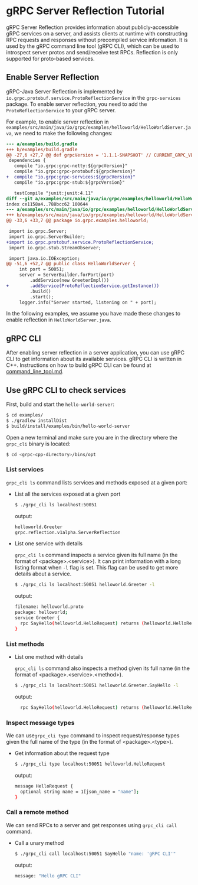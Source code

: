# gRPC Server Reflection Tutorial

gRPC Server Reflection provides information about publicly-accessible gRPC
services on a server, and assists clients at runtime with constructing RPC
requests and responses without precompiled service information. It is used by
the gRPC command line tool (gRPC CLI), which can be used to introspect server
protos and send/receive test RPCs. Reflection is only supported for
proto-based services.

## Enable Server Reflection

gRPC-Java Server Reflection is implemented by
`io.grpc.protobuf.service.ProtoReflectionService` in the `grpc-services`
package. To enable server reflection, you need to add the
`ProtoReflectionService` to your gRPC server.

For example, to enable server reflection in
`examples/src/main/java/io/grpc/examples/helloworld/HelloWorldServer.java`, we
need to make the following changes:

```diff
--- a/examples/build.gradle
+++ b/examples/build.gradle
@@ -27,6 +27,7 @@ def grpcVersion = '1.1.1-SNAPSHOT' // CURRENT_GRPC_VERSION
 dependencies {
   compile "io.grpc:grpc-netty:${grpcVersion}"
   compile "io.grpc:grpc-protobuf:${grpcVersion}"
+  compile "io.grpc:grpc-services:${grpcVersion}"
   compile "io.grpc:grpc-stub:${grpcVersion}"

   testCompile "junit:junit:4.11"
diff --git a/examples/src/main/java/io/grpc/examples/helloworld/HelloWorldServer.java b/examples/src/main/java/io/grpc/examples/helloworld/HelloWorldServer.java
index ce1158a4..788bcc62 100644
--- a/examples/src/main/java/io/grpc/examples/helloworld/HelloWorldServer.java
+++ b/examples/src/main/java/io/grpc/examples/helloworld/HelloWorldServer.java
@@ -33,6 +33,7 @@ package io.grpc.examples.helloworld;

 import io.grpc.Server;
 import io.grpc.ServerBuilder;
+import io.grpc.protobuf.service.ProtoReflectionService;
 import io.grpc.stub.StreamObserver;

 import java.io.IOException;
@@ -51,6 +52,7 @@ public class HelloWorldServer {
     int port = 50051;
     server = ServerBuilder.forPort(port)
         .addService(new GreeterImpl())
+        .addService(ProtoReflectionService.getInstance())
         .build()
         .start();
     logger.info("Server started, listening on " + port);
```

In the following examples, we assume you have made these changes to
enable reflection in `HelloWorldServer.java`.

## gRPC CLI

After enabling server reflection in a server application, you can use gRPC
CLI to get information about its available services. gRPC CLI is written
in C++. Instructions on how to build gRPC CLI can be found at
[command_line_tool.md](https://github.com/grpc/grpc/blob/master/doc/command_line_tool.md).

## Use gRPC CLI to check services

First, build and start the `hello-world-server`:

```sh
$ cd examples/
$ ./gradlew installDist
$ build/install/examples/bin/hello-world-server
```

Open a new terminal and make sure you are in the directory where the `grpc_cli`
binary is located:

```sh
$ cd <grpc-cpp-directory>/bins/opt
```

### List services

`grpc_cli ls` command lists services and methods exposed at a given port:

- List all the services exposed at a given port

  ```sh
  $ ./grpc_cli ls localhost:50051
  ```

  output:
  ```sh
  helloworld.Greeter
  grpc.reflection.v1alpha.ServerReflection
  ```

- List one service with details

  `grpc_cli ls` command inspects a service given its full name (in the format of
  \<package\>.\<service\>). It can print information with a long listing format
  when `-l` flag is set. This flag can be used to get more details about a
  service.

  ```sh
  $ ./grpc_cli ls localhost:50051 helloworld.Greeter -l
  ```

  output:
  ```sh
  filename: helloworld.proto
  package: helloworld;
  service Greeter {
    rpc SayHello(helloworld.HelloRequest) returns (helloworld.HelloReply) {}
  }

  ```

### List methods

- List one method with details

  `grpc_cli ls` command also inspects a method given its full name (in the
  format of \<package\>.\<service\>.\<method\>).

  ```sh
  $ ./grpc_cli ls localhost:50051 helloworld.Greeter.SayHello -l
  ```

  output:
  ```sh
    rpc SayHello(helloworld.HelloRequest) returns (helloworld.HelloReply) {}
  ```

### Inspect message types

We can use`grpc_cli type` command to inspect request/response types given the
full name of the type (in the format of \<package\>.\<type\>).

- Get information about the request type

  ```sh
  $ ./grpc_cli type localhost:50051 helloworld.HelloRequest
  ```

  output:
  ```sh
  message HelloRequest {
    optional string name = 1[json_name = "name"];
  }
  ```

### Call a remote method

We can send RPCs to a server and get responses using `grpc_cli call` command.

- Call a unary method

  ```sh
  $ ./grpc_cli call localhost:50051 SayHello "name: 'gRPC CLI'"
  ```

  output:
  ```sh
  message: "Hello gRPC CLI"
  ```
